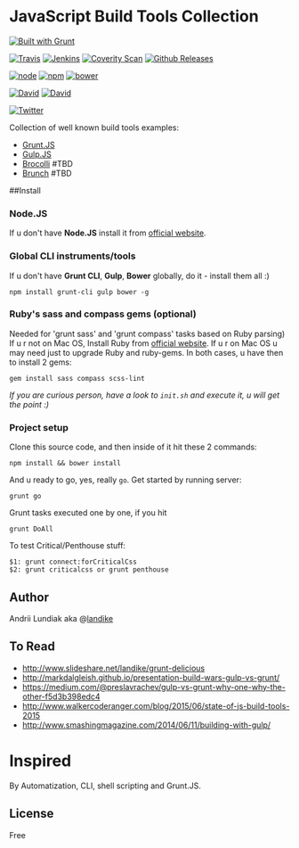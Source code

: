 # JavaScript Build Tools Collection
[![Built with Grunt](https://cdn.gruntjs.com/builtwith.png)](http://gruntjs.com/)

[![Travis](https://img.shields.io/travis/joyent/node.svg)](https://github.com/alundiak/builders)
[![Jenkins](https://img.shields.io/jenkins/s/https/jenkins.qa.ubuntu.com/precise-desktop-amd64_default.svg)](https://github.com/alundiak/builders)
[![Coverity Scan](https://img.shields.io/coverity/scan/3997.svg)](https://github.com/alundiak/builders)
[![Github Releases](https://img.shields.io/github/downloads/atom/atom/latest/total.svg)](https://github.com/alundiak/builders)

[![node](https://img.shields.io/node/v/gh-badges.svg)](https://github.com/alundiak/builders)
[![npm](https://img.shields.io/npm/v/npm.svg)](https://github.com/alundiak/builders)
[![bower](https://img.shields.io/bower/v/bootstrap.svg)](https://github.com/alundiak/builders)

[![David](https://img.shields.io/david/strongloop/express.svg)](https://github.com/alundiak/builders)
[![David](https://img.shields.io/david/dev/strongloop/express.svg)](https://github.com/alundiak/builders)


[![Twitter](https://img.shields.io/twitter/url/https/shields.io.svg)](https://github.com/alundiak/builders)

Collection of well known build tools examples:

* [Grunt.JS](http://gruntjs.com/)
* [Gulp.JS](http://gulpjs.com/)
* [Brocolli](https://github.com/broccolijs/broccoli) #TBD
* [Brunch](http://brunch.io/) #TBD

##Install

### Node.JS
If u don't have **Node.JS** install it from [official website](http://nodejs.org).

### Global CLI instruments/tools
If u don't have **Grunt CLI**, **Gulp**, **Bower** globally, do it - install them all :)
```
npm install grunt-cli gulp bower -g
```

### Ruby's sass and compass gems (optional)
Needed for 'grunt sass' and 'grunt compass' tasks based on Ruby parsing)
If u r not on Mac OS, Install Ruby from [official website](https://www.ruby-lang.org/en/).
If u r on Mac OS u may need just to upgrade Ruby and ruby-gems.
In both cases, u have then to install 2 gems:
```
gem install sass compass scss-lint
```

*If you are curious person, have a look to `init.sh` and execute it, u will get the point :)*

### Project setup
Clone this source code, and then inside of it hit these 2 commands:
```
npm install && bower install
```

And u ready to go, yes, really `go`. Get started by running server:
```
grunt go
```

Grunt tasks executed one by one, if you hit
```
grunt DoAll
```

To test Critical/Penthouse stuff:
```
$1: grunt connect:forCriticalCss
$2: grunt criticalcss or grunt penthouse
```


## Author
Andrii Lundiak aka @[landike](https://twitter.com/landike)


## To Read

* http://www.slideshare.net/landike/grunt-delicious
* http://markdalgleish.github.io/presentation-build-wars-gulp-vs-grunt/
* https://medium.com/@preslavrachev/gulp-vs-grunt-why-one-why-the-other-f5d3b398edc4
* http://www.walkercoderanger.com/blog/2015/06/state-of-js-build-tools-2015
* http://www.smashingmagazine.com/2014/06/11/building-with-gulp/
 
# Inspired 

By Automatization, CLI, shell scripting and Grunt.JS.


## License
Free